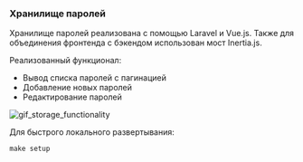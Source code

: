 ### Хранилище паролей
Хранилище паролей реализована с помощью Laravel и Vue.js. Также для объединения фронтенда с бэкендом использован мост Inertia.js. 

Реализованный функционал:
- Вывод списка паролей с пагинацией
- Добавление новых паролей
- Редактирование паролей

![gif_storage_functionality](https://s6.gifyu.com/images/S8zui.gif)

Для быстрого локального развертывания:

```
make setup
```

